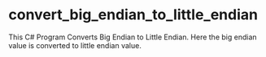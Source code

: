 # convert_big_endian_to_little_endian

This C# Program Converts Big Endian to Little Endian. Here the big endian value is converted to little endian value.
